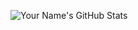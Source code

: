 ![Your Name's GitHub Stats](https://github-readme-stats.vercel.app/api?username=guptaparth9114&show_icons=true&count_private=true)
